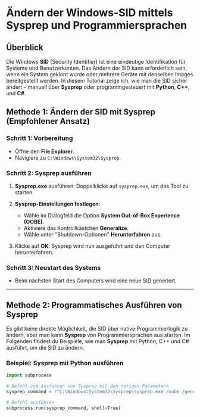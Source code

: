 # Ändern der Windows-SID mittels Sysprep und Programmiersprachen

## Überblick

Die Windows **SID** (Security Identifier) ist eine eindeutige Identifikation für Systeme und Benutzerkonten. Das Ändern der SID kann erforderlich sein, wenn ein System geklont wurde oder mehrere Geräte mit denselben Images bereitgestellt werden. In diesem Tutorial zeige ich, wie man die SID sicher ändert – manuell über **Sysprep** oder programmgesteuert mit **Python**, **C++**, und **C#**.

## Methode 1: Ändern der SID mit Sysprep (Empfohlener Ansatz)

### Schritt 1: Vorbereitung
- Öffne den **File Explorer**.
- Navigiere zu `C:\Windows\System32\Sysprep`.

### Schritt 2: Sysprep ausführen
1. **Sysprep.exe** ausführen: Doppelklicke auf `sysprep.exe`, um das Tool zu starten.
   
2. **Sysprep-Einstellungen festlegen**:
   - Wähle im Dialogfeld die Option **System Out-of-Box Experience (OOBE)**.
   - Aktiviere das Kontrollkästchen **Generalize**.
   - Wähle unter "Shutdown-Optionen" **Herunterfahren** aus.
   
3. Klicke auf **OK**: Sysprep wird nun ausgeführt und den Computer herunterfahren.

### Schritt 3: Neustart des Systems
- Beim nächsten Start des Computers wird eine neue SID generiert.

---

## Methode 2: Programmatisches Ausführen von Sysprep

Es gibt keine direkte Möglichkeit, die SID über native Programmierlogik zu ändern, aber man kann **Sysprep** von Programmiersprachen aus starten. Im Folgenden findest du Beispiele, wie man **Sysprep** mit Python, C++ und C# ausführt, um die SID zu ändern.

### Beispiel: Sysprep mit Python ausführen

```python
import subprocess

# Befehl zum Ausführen von Sysprep mit den nötigen Parametern
sysprep_command = r"C:\Windows\System32\Sysprep\sysprep.exe /oobe /generalize /shutdown"

# Befehl ausführen
subprocess.run(sysprep_command, shell=True)
